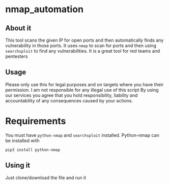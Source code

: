 # nmap_automation

## About it
This tool scans the given IP for open ports and then automatically finds any vulnerability in those ports.
It uses `nmap` to scan for ports and then using `searchsploit` to find any vulnerabilities. It is a great tool for red teams and pentesters

## Usage
Please only use this for legal purposes and on targets where you have their permission.
I am not responsible for any illegal use of this script
By using our services you agree that you hold responsibility, liability and accountability of any consequences caused by your actions. 

# Requirements
You must have `python-nmap` and `searchsploit` installed.
Python-nmap can be installed with
```
pip3 install python-nmap
```

## Using it
Just clone/download the file and run it
